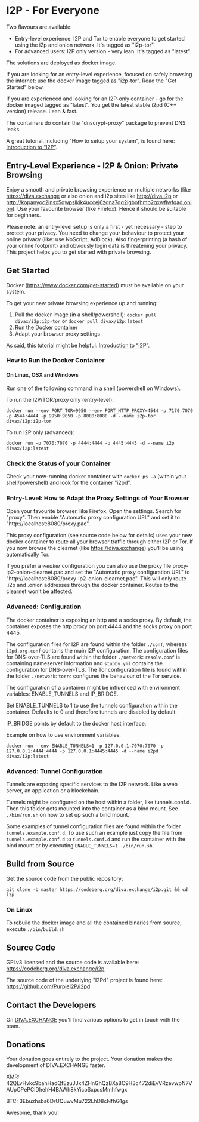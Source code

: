 # I2P - For Everyone

Two flavours are available:
* Entry-level experience: I2P and Tor to enable everyone to get started using the i2p and onion network. It's tagged as "i2p-tor". 
* For advanced users: I2P only version - very lean. It's tagged as "latest".

The solutions are deployed as docker image.

If you are looking for an entry-level experience, focused on safely browsing the internet: use the docker image tagged as "i2p-tor". Read the "Get Started" below.   

If you are experienced and looking for an I2P-only container - go for the docker imaged tagged as "latest". You get the latest stable i2pd (C++ version) release. Lean & fast.

The containers do contain the "dnscrypt-proxy" package to prevent DNS leaks.

A great tutorial, including "How to setup your system", is found here: [Introduction to “I2P”](https://www.diva.exchange/en/privacy/introduction-to-i2p-your-own-internet-secure-private-and-free/).

## Entry-Level Experience - I2P & Onion: Private Browsing
Enjoy a smooth and private browsing experience on multiple networks (like https://diva.exchange or also onion and i2p sites like http://diva.i2p or http://kopanyoc2lnsx5qwpslkik4uccej6zqna7qq2igbofhmb2qxwflwfqad.onion). Use your favourite browser (like Firefox). Hence it should be suitable for beginners.

Please note: an entry-level setup is only a first - yet necessary - step to protect your privacy. You need to change your behaviour to protect your online privacy (like: use NoScript, AdBlock). Also fingerprinting (a hash of your online footprint) and obviously login data is threatening your privacy. This project helps you to get started with private browsing.

## Get Started
Docker (https://www.docker.com/get-started) must be available on your system. 

To get your new private browsing experience up and running:
1. Pull the docker image (in a shell/powershell): `docker pull divax/i2p:i2p-tor` or `docker pull divax/i2p:latest` 
2. Run the Docker container
3. Adapt your browser proxy settings

As said, this tutorial might be helpful: [Introduction to “I2P”](https://www.diva.exchange/en/privacy/introduction-to-i2p-your-own-internet-secure-private-and-free/).

### How to Run the Docker Container
 
#### On Linux, OSX and Windows
Run one of the following command in a shell (powershell on Windows).

To run the I2P/TOR/proxy only (entry-level):

`docker run --env PORT_TOR=9950 --env PORT_HTTP_PROXY=4544 -p 7170:7070 -p 4544:4444 -p 9950:9050 -p 8080:8080 -d --name i2p-tor divax/i2p:i2p-tor`

To run I2P only (advanced):

`docker run -p 7070:7070 -p 4444:4444 -p 4445:4445 -d --name i2p divax/i2p:latest`

### Check the Status of your Container
Check your now-running docker container with `docker ps -a` (within your shell/powershell) and look for the container "i2pd".

### Entry-Level: How to Adapt the Proxy Settings of Your Browser
Open your favourite browser, like Firefox. Open the settings. Search for "proxy". Then enable "Automatic proxy configuration URL" and set it to "http://localhost:8080/proxy.pac".

This proxy configuration (see source code below for details) uses your new docker container to route all your browser traffic through either I2P or Tor. If you now browse the clearnet (like https://diva.exchange) you'll be using automatically Tor.

If you prefer a _weaker_ configuration you can also use the proxy file proxy-ip2-onion-clearnet.pac and set the "Automatic proxy configuration URL" to "http://localhost:8080/proxy-ip2-onion-clearnet.pac". This will only route .i2p and .onion addresses through the docker container. Routes to the clearnet won't be affected.

### Advanced: Configuration
The docker container is exposing an http and a socks proxy. By default, the container exposes the http proxy on port 4444 and the socks proxy on port 4445. 

The configuration files for I2P are found within the folder `./conf`, whereas `i2pd.org.conf` contains the main I2P configuration. The configuration files for DNS-over-TLS are found within the folder `./network`: `resolv.conf` is containing nameserver information and `stubby.yml` contains the configuration for DNS-over-TLS. The Tor configuration file is found within the folder `./network`: `torrc` configures the behaviour of the Tor service.

The configuration of a container might be influenced with environment variables: ENABLE_TUNNELS and IP_BRIDGE.

Set ENABLE_TUNNELS to 1 to use the tunnels configuration within the container. Defaults to 0 and therefore tunnels are disabled by default.

IP_BRIDGE points by default to the docker host interface.

Example on how to use environment variables:

`docker run --env ENABLE_TUNNELS=1 -p 127.0.0.1:7070:7070 -p 127.0.0.1:4444:4444 -p 127.0.0.1:4445:4445 -d --name i2pd divax/i2p:latest`

### Advanced: Tunnel Configuration
Tunnels are exposing specific services to the I2P network. Like a web server, an application or a blockchain.

Tunnels might be configured on the host within a folder, like tunnels.conf.d. Then this folder gets mounted into the container as a bind mount. See `./bin/run.sh` on how to set up such a bind mount.

Some examples of tunnel configuration files are found within the folder `tunnels.example.conf.d`. To use such an example just copy the file from `tunnels.example.conf.d` to `tunnels.conf.d` and run the container with the bind mount or by executing `ENABLE_TUNNELS=1 ./bin/run.sh`.

## Build from Source
Get the source code from the public repository:
```
git clone -b master https://codeberg.org/diva.exchange/i2p.git && cd i2p
```

### On Linux
To rebuild the docker image and all the contained binaries from source, execute  `./bin/build.sh`

## Source Code
GPLv3 licensed and the source code is available here:
https://codeberg.org/diva.exchange/i2p

The source code of the underlying "I2Pd" project is found here: https://github.com/PurpleI2P/i2pd

## Contact the Developers

On [DIVA.EXCHANGE](https://www.diva.exchange) you'll find various options to get in touch with the team. 

## Donations

Your donation goes entirely to the project. Your donation makes the development of DIVA.EXCHANGE faster.

XMR: 42QLvHvkc9bahHadQfEzuJJx4ZHnGhQzBXa8C9H3c472diEvVRzevwpN7VAUpCPePCiDhehH4BAWh8kYicoSxpusMmhfwgx

BTC: 3Ebuzhsbs6DrUQuwvMu722LhD8cNfhG1gs

Awesome, thank you!

